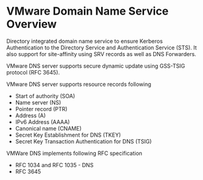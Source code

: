 # VMware Domain Name Service Overview

Directory integrated domain name service to ensure Kerberos Authentication to the Directory Service and Authentication Service (STS). It also support for site-affinity using SRV records as well as DNS Forwarders.

VMware DNS server supports secure dynamic update using GSS-TSIG protocol (RFC 3645).

VMware DNS server supports resource records following

* Start of authority (SOA)
* Name server (NS)
* Pointer record (PTR)
* Address (A)
* IPv6 Address (AAAA)
* Canonical name (CNAME)
* Secret Key Establishment for DNS (TKEY)
* Secret Key Transaction Authentication for DNS (TSIG)

VMWare DNS implements following RFC specification

* RFC 1034 and RFC 1035 - DNS
* RFC 3645
